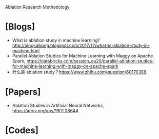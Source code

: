 Ablation Research Methodology

# [Blogs]
+ What is ablation study in machine learning? http://qingkaikong.blogspot.com/2017/12/what-is-ablation-study-in-machine.html
+ Parallel Ablation Studies for Machine Learning with Maggy on Apache Spark, https://databricks.com/session_eu20/parallel-ablation-studies-for-machine-learning-with-maggy-on-apache-spark
+ 什么是 ablation study？https://www.zhihu.com/question/60170398


# [Papers]
+ Ablation Studies in Artificial Neural Networks, https://arxiv.org/abs/1901.08644


# [Codes]


